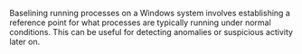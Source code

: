

Baselining running processes on a Windows system involves establishing a reference point for what processes are typically running under normal conditions. This can be useful for detecting anomalies or suspicious activity later on. 
